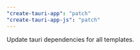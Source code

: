 ```yaml
---
"create-tauri-app": "patch"
"create-tauri-app-js": "patch"
---
```


Update tauri dependencies for all templates.

